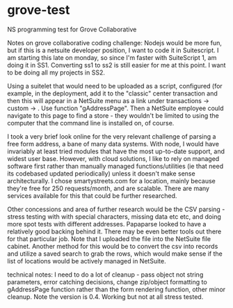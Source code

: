# grove-test
NS programming test for Grove Collaborative

Notes on grove collaborative coding challenge:
Nodejs would be more fun, but if this is a netsuite developer position, I want to code it in Suitescript.
I am starting this late on monday, so since I'm faster with SuiteScript 1, am doing it in SS1. Converting ss1 to ss2 is still easier for me at this point. I want to be doing all my projects in SS2.

Using a suitelet that would need to be uploaded as a script, configured (for example, in the deployment, add it to the "classic" center transaction and then this will appear in a NetSuite menu as a link under transactions -> custom -> <deployment title>. Use function "gAddressPage". Then a NetSuite employee could navigate to this page to find a store - they wouldn't be limited to using the computer that the command line is installed on, of course.

I took a very brief look online for the very relevant challenge of parsing a free form address, a bane of many data systems. With node, I would have invariably at least tried modules that have the most up-to-date support, and widest user base. However, with cloud solutions, I like to rely on managed software first rather than manually managed functions/utilities (ie that need its codebased updated periodically) unless it doesn't make sense architecturally. I chose smartystreets.com for a location, mainly because they're free for 250 requests/month, and are scalable. There are many services available for this that could be further researched.

Other concessions and area of further research would be the CSV parsing - stress testing with with special characters, missing data etc etc, and doing more spot tests with different addresses. Papaparse looked to have a relatively good backing behind it. There may be even better tools out there for that particular job.
Note that I uploaded the file into the NetSuite file cabinet. Another method for this would be to convert the csv into records and utilize a saved search to grab the rows, which would make sense if the list of locations would be actively managed in NetSuite.

technical notes:
I need to do a lot of cleanup - pass object not string parameters, error catching decisions, change zip/object formatting to gAddressPage function rather than the form rendering function, other minor cleanup. Note the version is 0.4. Working but not at all stress tested. 
